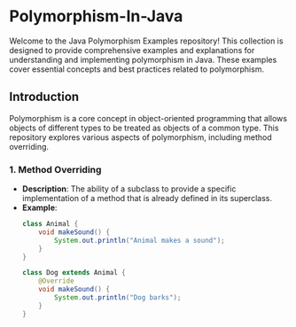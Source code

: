 # Polymorphism-In-Java
Welcome to the Java Polymorphism Examples repository! This collection is designed to provide comprehensive examples and explanations for understanding and implementing polymorphism in Java. These examples cover essential concepts and best practices related to polymorphism.

## Introduction
Polymorphism is a core concept in object-oriented programming that allows objects of different types to be treated as objects of a common type. 
This repository explores various aspects of polymorphism, including method overriding.

### 1. Method Overriding
- **Description**: The ability of a subclass to provide a specific implementation of a method that is already defined in its superclass.
- **Example**:
  ```java
  class Animal {
      void makeSound() {
          System.out.println("Animal makes a sound");
      }
  }

  class Dog extends Animal {
      @Override
      void makeSound() {
          System.out.println("Dog barks");
      }
  }
